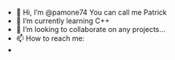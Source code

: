 - 👋 Hi, I’m @pamone74 You can call me Patrick
- 🌱 I’m currently learning  C++ 
- 💞️ I’m looking to collaborate on any projects...
- 📫 How to reach me:
- 

<!---
pamone74/pamone74 is a ✨ special ✨ repository because its `README.md` (this file) appears on your GitHub profile.
You can click the Preview link to take a look at your changes.
--->
